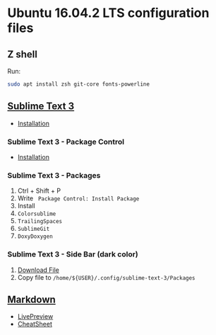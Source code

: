 # Ubuntu 16.04.2 LTS configuration files
## Z shell
Run:
```sh
sudo apt install zsh git-core fonts-powerline
```
## [Sublime Text 3](https://www.sublimetext.com/3)
* [Installation](https://www.sublimetext.com/docs/3/linux_repositories.html)
### Sublime Text 3 - Package Control
* [Installation](https://packagecontrol.io/installation)
### Sublime Text 3 - Packages
1. Ctrl + Shift + P
2. Write ` Package Control: Install Package`
3. Install
 1. `Colorsublime`
 2. `TrailingSpaces`
 3. `SublimeGit`
 4. `DoxyDoxygen`
### Sublime Text 3 - Side Bar (dark color)
1. [Download File](https://gist.github.com/umpirsky/5842174)
2. Copy file to `/home/${USER}/.config/sublime-text-3/Packages`
## [Markdown](https://en.wikipedia.org/wiki/Markdown)
* [LivePreview](http://tmpvar.com/markdown.html)
* [CheatSheet](https://github.com/adam-p/markdown-here/wiki/Markdown-Cheatsheet)
